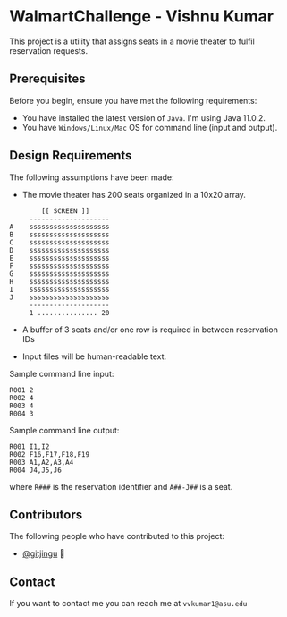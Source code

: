 # WalmartChallenge - Vishnu Kumar

This project is a utility that assigns seats in a movie theater to fulfil reservation requests.
## Prerequisites

Before you begin, ensure you have met the following requirements:
* You have installed the latest version of `Java`. I'm using Java 11.0.2.
* You have `Windows/Linux/Mac` OS for command line (input and output).

## Design Requirements

The following assumptions have been made:

* The movie theater has 200 seats organized in a 10x20 array.
````
        [[ SCREEN ]]
     --------------------
A    ssssssssssssssssssss 
B    ssssssssssssssssssss 
C    ssssssssssssssssssss 
D    ssssssssssssssssssss 
E    ssssssssssssssssssss 
F    ssssssssssssssssssss 
G    ssssssssssssssssssss 
H    ssssssssssssssssssss 
I    ssssssssssssssssssss 
J    ssssssssssssssssssss 
     --------------------
     1 ............... 20
````
* A buffer of 3 seats and/or one row is required in between reservation IDs
 
* Input files will be human-readable text. 

Sample command line input:
```
R001 2 
R002 4 
R003 4 
R004 3
```

Sample command line output:
```
R001 I1,I2
R002 F16,F17,F18,F19 
R003 A1,A2,A3,A4 
R004 J4,J5,J6
```

where `R###` is the reservation identifier and `A##-J##` is a seat.


## Contributors
The following people who have contributed to this project:

* [@gitjingu](https://github.com/gitjingu) 📖

## Contact

If you want to contact me you can reach me at `vvkumar1@asu.edu`